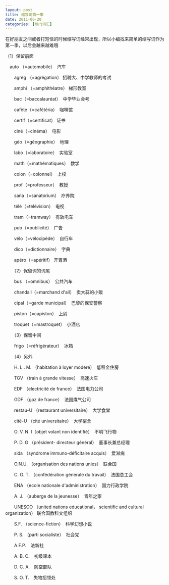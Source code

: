 ```yaml
---
layout: post
title: 缩写词第一季
date: 2011-06-20
categories: [热门词汇]  
---
```


在好朋友之间或者打短信的时候缩写词经常出现，所以小编找来简单的缩写词作为第一季，以后会越来越难哦

（1）保留前面

　auto （=automobile）　汽车

　　agrèg （=agrégation） 招聘大、中学教师的考试

　　amphi （=amphithéatre） 梯形教室

　　bac（=baccalauréat）　中学毕业会考

　　cafète（=cafétéria）　咖啡馆

　　certif（=certificat） 证书

　　ciné（=cinéma）　电影

　　géo（=géographie）　地理

　　labo（=laboratoire）　实验室

　　math（=mathématiques）　数学

　　colon（=colonnel）　上校

　　prof（=professeur）　教授

　　sana（=sanatorium）　疗养院

　　télé（=télévision）　电视

　　tram（=tramway）　有轨电车

　　pub（=publicité）　广告

　　vélo（=vélocipède）　自行车

　　dico（=dictionnaire）　字典

　　apéro（=apéritif） 开胃酒

　　（2）保留词的词尾

　　bus （=omnibus）　公共汽车

　　chandail（=marchand d'ail）　卖大蒜的小贩

　　cipal（=garde municipal）　巴黎的保安警察

　　piston（=capiston）　上尉

　　troquet（=mastroquet）　小酒店

　　（3）保留中间

　　frigo（=réfrigérateur）　冰箱

　　（4）另外

　　H. L . M. （habitation à loyer modéré）　低租金住房

　　TGV （train à grande vitesse）　高速火车

　　EDF （electricité de france）　法国电力公司

　　GDF （gaz de france）　法国煤气公司

　　restau-U （restaurant universitaire）　大学食堂

　　cité-U （cité universitaire）　大学宿舍

　　O. V. N. I（objet volant non identifié）　不明飞行物

　　P. D. G （président- directeur général）　董事长兼总经理

　　sida （syndrome immuno-déficitaire acquis）　爱滋病

　　O.N.U. （organisation des nations unies）　联合国

　　C. G. T. （confédération générale du travail）　法国总工会

　　ENA （ecole nationale d'administration）　国力行政学院

　　A. J. （auberge de la jeunesse）　青年之家

　　UNESCO （united nations educational， scientific and cultural organization） 联合国教科文组织

　　S.F. （science-fiction）　科学幻想小说

　　P. S. （parti socialiste）　社会党

　　A.F.P.　法新社

　　A. B. C.　初级课本

　　D. C. A.　防空部队

　　S. O. T.　失物招领处



